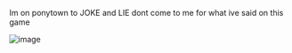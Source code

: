 
Im on ponytown to JOKE and LIE dont come to me for what ive said on this game


![image](https://i.pinimg.com/736x/61/40/20/614020cbd7c69d65ceaa3f427a991bc6.jpg)





<!--
**shinobiyaoi/shinobiyaoi** is a ✨ _special_ ✨ repository because its `README.md` (this file) appears on your GitHub profile.

Here are some ideas to get you started:

- 🔭 I’m currently working on ...
- 🌱 I’m currently learning ...
- 👯 I’m looking to collaborate on ...
- 🤔 I’m looking for help with ...
- 💬 Ask me about ...
- 📫 How to reach me: ...
- 😄 Pronouns: ...
- ⚡ Fun fact: ...
-->

